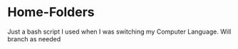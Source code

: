 # Home-Folders
Just a bash script I used when I was switching my Computer Language. Will branch as needed
